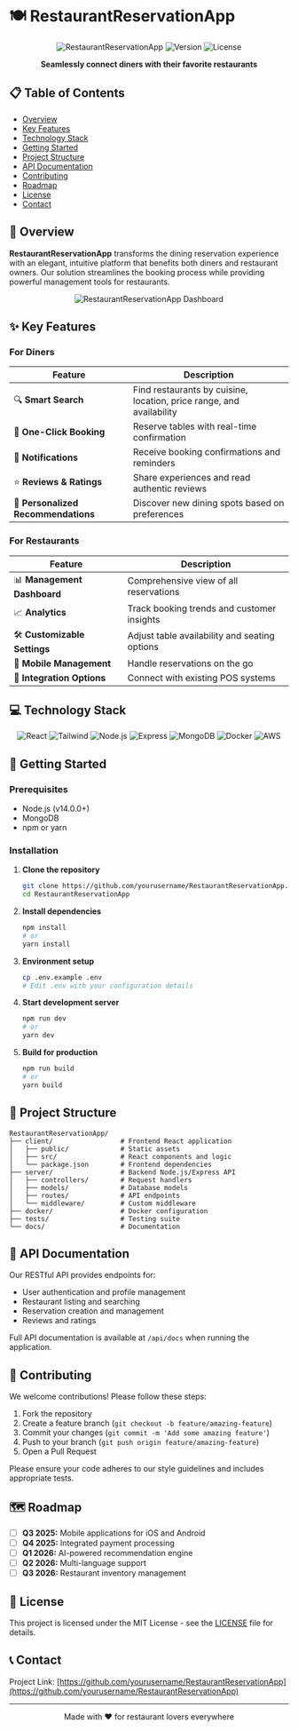 # 🍽️ RestaurantReservationApp

<div align="center">
  
  ![RestaurantReservationApp](https://img.shields.io/badge/Status-Active-brightgreen)
  ![Version](https://img.shields.io/badge/Version-1.0.0-blue)
  ![License](https://img.shields.io/badge/License-MIT-orange)
  
  **Seamlessly connect diners with their favorite restaurants**
</div>

## 📋 Table of Contents
- [Overview](#-overview)
- [Key Features](#-key-features)
- [Technology Stack](#-technology-stack)
- [Getting Started](#-getting-started)
- [Project Structure](#-project-structure)
- [API Documentation](#-api-documentation)
- [Contributing](#-contributing)
- [Roadmap](#-roadmap)
- [License](#-license)
- [Contact](#-contact)

## 🚀 Overview

**RestaurantReservationApp** transforms the dining reservation experience with an elegant, intuitive platform that benefits both diners and restaurant owners. Our solution streamlines the booking process while providing powerful management tools for restaurants.

<div align="center">
  <img src="/api/placeholder/800/400" alt="RestaurantReservationApp Dashboard" />
</div>

## ✨ Key Features

### For Diners
| Feature | Description |
|---------|-------------|
| 🔍 **Smart Search** | Find restaurants by cuisine, location, price range, and availability |
| 📅 **One-Click Booking** | Reserve tables with real-time confirmation |
| 🔔 **Notifications** | Receive booking confirmations and reminders |
| ⭐ **Reviews & Ratings** | Share experiences and read authentic reviews |
| 👤 **Personalized Recommendations** | Discover new dining spots based on preferences |

### For Restaurants
| Feature | Description |
|---------|-------------|
| 📊 **Management Dashboard** | Comprehensive view of all reservations |
| 📈 **Analytics** | Track booking trends and customer insights |
| 🛠️ **Customizable Settings** | Adjust table availability and seating options |
| 📱 **Mobile Management** | Handle reservations on the go |
| 🔄 **Integration Options** | Connect with existing POS systems |

## 💻 Technology Stack

<div align="center">
  
  ![React](https://img.shields.io/badge/Frontend-React-61DAFB?style=for-the-badge&logo=react)
  ![Tailwind](https://img.shields.io/badge/Styling-Tailwind_CSS-38B2AC?style=for-the-badge&logo=tailwind-css)
  ![Node.js](https://img.shields.io/badge/Backend-Node.js-339933?style=for-the-badge&logo=node.js)
  ![Express](https://img.shields.io/badge/Framework-Express-000000?style=for-the-badge&logo=express)
  ![MongoDB](https://img.shields.io/badge/Database-MongoDB-47A248?style=for-the-badge&logo=mongodb)
  ![Docker](https://img.shields.io/badge/Deployment-Docker-2496ED?style=for-the-badge&logo=docker)
  ![AWS](https://img.shields.io/badge/Cloud-AWS-232F3E?style=for-the-badge&logo=amazon-aws)
</div>

## 🚦 Getting Started

### Prerequisites
- Node.js (v14.0.0+)
- MongoDB
- npm or yarn

### Installation

1. **Clone the repository**
   ```bash
   git clone https://github.com/yourusername/RestaurantReservationApp.git
   cd RestaurantReservationApp
   ```

2. **Install dependencies**
   ```bash
   npm install
   # or
   yarn install
   ```

3. **Environment setup**
   ```bash
   cp .env.example .env
   # Edit .env with your configuration details
   ```

4. **Start development server**
   ```bash
   npm run dev
   # or
   yarn dev
   ```

5. **Build for production**
   ```bash
   npm run build
   # or
   yarn build
   ```

## 📁 Project Structure

```
RestaurantReservationApp/
├── client/                 # Frontend React application
│   ├── public/             # Static assets
│   ├── src/                # React components and logic
│   └── package.json        # Frontend dependencies
├── server/                 # Backend Node.js/Express API
│   ├── controllers/        # Request handlers
│   ├── models/             # Database models
│   ├── routes/             # API endpoints
│   └── middleware/         # Custom middleware
├── docker/                 # Docker configuration
├── tests/                  # Testing suite
└── docs/                   # Documentation
```

## 📘 API Documentation

Our RESTful API provides endpoints for:

- User authentication and profile management
- Restaurant listing and searching
- Reservation creation and management
- Reviews and ratings

Full API documentation is available at `/api/docs` when running the application.

## 🤝 Contributing

We welcome contributions! Please follow these steps:

1. Fork the repository
2. Create a feature branch (`git checkout -b feature/amazing-feature`)
3. Commit your changes (`git commit -m 'Add some amazing feature'`)
4. Push to your branch (`git push origin feature/amazing-feature`)
5. Open a Pull Request

Please ensure your code adheres to our style guidelines and includes appropriate tests.

## 🗺️ Roadmap

- [ ] **Q3 2025:** Mobile applications for iOS and Android
- [ ] **Q4 2025:** Integrated payment processing
- [ ] **Q1 2026:** AI-powered recommendation engine
- [ ] **Q2 2026:** Multi-language support
- [ ] **Q3 2026:** Restaurant inventory management

## 📄 License

This project is licensed under the MIT License - see the [LICENSE](LICENSE) file for details.

## 📞 Contact

Project Link: [https://github.com/yourusername/RestaurantReservationApp](https://github.com/yourusername/RestaurantReservationApp)

---

<div align="center">
  <p>Made with ❤️ for restaurant lovers everywhere</p>
</div>

